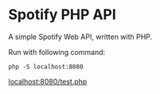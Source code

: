 # Spotify PHP API
A simple Spotify Web API, written with PHP.

Run with following command:
```
php -S localhost:8080
```

[localhost:8080/test.php](http://localhost:8080/test.php)
